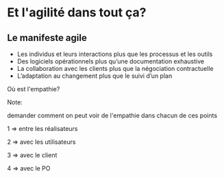 # Et l'agilité dans tout ça?



## Le manifeste agile

- Les individus et leurs interactions plus que les processus et les outils
- Des logiciels opérationnels plus qu’une documentation exhaustive
- La collaboration avec les clients plus que la négociation contractuelle
- L’adaptation au changement plus que le suivi d’un plan

Où est l'empathie?

Note:

demander comment on peut voir de l'empathie dans chacun de ces points

1 => entre les réalisateurs

2 => avec les utilisateurs

3 => avec le client

4 => avec le PO
